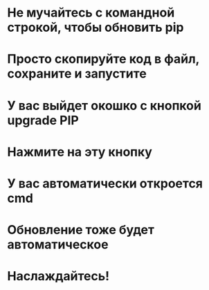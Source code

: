 # Не мучайтесь с командной строкой, чтобы обновить pip
# Просто скопируйте код в файл, сохраните и запустите
# У вас выйдет окошко с кнопкой upgrade PIP
# Нажмите на эту кнопку
# У вас автоматически откроется cmd
# Обновление тоже будет автоматическое
# Наслаждайтесь!
